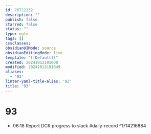 ```yaml
---
id: 76712132
description: ""
publish: false
starred: false
status: ""
type: note
tags: []
cssclasses: 
obsidianUIMode: source
obsidianEditingMode: live
template: "[[Default]]"
created: 20241013191008
modified: 20241013191049
aliases:
  - '93'
linter-yaml-title-alias: '93'
title: '93'
---
```

# 93
- 06:18 Report DCR progress to slack #daily-record ^1714216684
